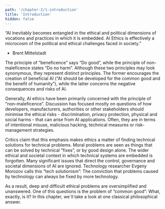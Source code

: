 ```yaml
---
path: '/chapter-2/1-introduction'
title: 'Introduction'
hidden: false
---
```


“AI inevitably becomes entangled in the ethical and political dimensions of vocations and practices in which
it is embedded. AI Ethics is effectively a microcosm of the political and ethical challenges faced in society.”
- Brent Mittelstadt

The principle of “beneficence” says “Do good”, while the principle of non-maleficence states “Do no harm”.
Although these two principles may look synonymous, they represent distinct principles. The former
encourages the creation of beneficial AI (“AI should be developed for the common good and the benefit of
humanity”), while the latter concerns the negative consequences and risks of AI.

Generally, AI ethics have been primarily concerned with the principle of “non-maleficence”. Discussion has
focused mostly on questions of how developers, manufacturers, authorities or other stakeholders should
minimise the ethical risks - discrimination, privacy protection, physical and social harms - that can arise
from AI applications. Often, they are in terms of intentional misuse, malicious hacking, technical measures
or risk-management strategies.

Critics claim that this emphasis makes ethics a matter of finding technical solutions for technical problems.
Moral problems are seen as things that can be solved by technical “fixes”, or by good design alone. The
wider ethical and societal context in which technical systems are embedded is forgotten. Many significant
issues that direct the control, governance and societal dimensions of AI are ignored. Technology researcher
Evgeny Morozov calls this “tech solutionism”: The conviction that problems caused by technology can
always be fixed by more technology.

As a result, deep and difficult ethical problems are oversimplified and unanswered. One of this questions is
the problem of “common good”: What, exactly, is it?
In this chapter, we´ll take a look at one classical philosophical answer.

